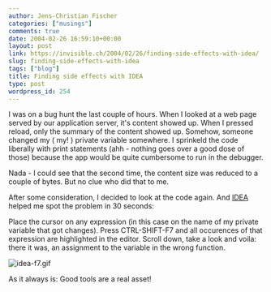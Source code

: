 ```yaml
---
author: Jens-Christian Fischer
categories: ["musings"]
comments: true
date: 2004-02-26 16:59:10+00:00
layout: post
link: https://invisible.ch/2004/02/26/finding-side-effects-with-idea/
slug: finding-side-effects-with-idea
tags: ["blog"]
title: Finding side effects with IDEA
type: post
wordpress_id: 254
---
```


I was on a bug hunt the last couple of hours. When I looked at a web page served by our application server, it's content showed up. When I pressed reload, only the summary of the content showed up. Somehow, someone changed my ( my! ) private variable somewhere. I sprinkeld the code liberally with print statements (ahh - nothing goes over a good dose of those) because the app would be quite cumbersome to run in the debugger.

Nada - I could see that the second time, the content size was reduced to a couple of bytes. But no clue who did that to me.

After some consideration, I decided to look at the code again. And [IDEA](https://www.intellij.com) helped me spot the problem in 30 seconds: 

Place the cursor on any expression (in this case on the name of my private variable that got changes). Press CTRL-SHIFT-F7 and all occurences of that expression are highlighted in the editor. Scroll down, take a look and voila: there it was, an assignment to the variable in the wrong function.

![idea-f7.gif](/images/idea-f7.gif)

As it always is: Good tools are a real asset!
